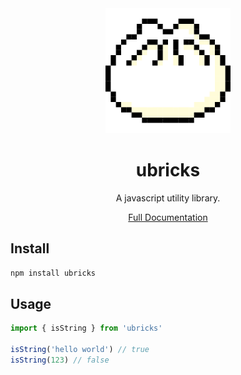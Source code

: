 <div align="center">

  <img src="./public/icon.png" alt="logo" width="200" height="auto" />
  <h1>ubricks</h1>

  <p>
    A javascript utility library.
  </p>
  <a href="" target="_blank">
      Full Documentation
  </a>
</div>

## Install
```bash
npm install ubricks
```

## Usage
```typescript
import { isString } from 'ubricks'

isString('hello world') // true
isString(123) // false
```
